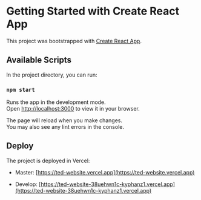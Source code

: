 # Getting Started with Create React App

This project was bootstrapped with [Create React App](https://github.com/facebook/create-react-app).


## Available Scripts

In the project directory, you can run:

### `npm start`

Runs the app in the development mode.\
Open [http://localhost:3000](http://localhost:3000) to view it in your browser.

The page will reload when you make changes.\
You may also see any lint errors in the console.

## Deploy
The project is deployed in Vercel: 
- Master: [https://ted-website.vercel.app](https://ted-website.vercel.app)

- Develop: [https://ted-website-38uehwn1c-kyphanz1.vercel.app](https://ted-website-38uehwn1c-kyphanz1.vercel.app)
